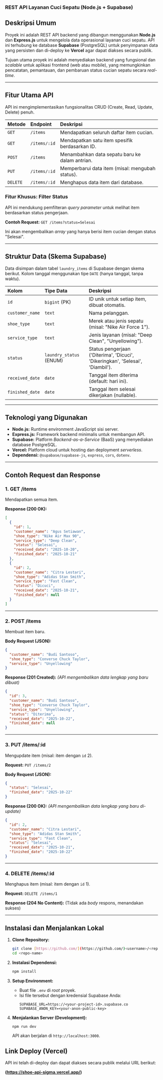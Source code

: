 ### REST API Layanan Cuci Sepatu (Node.js + Supabase)

## Deskripsi Umum

Proyek ini adalah REST API backend yang dibangun menggunakan **Node.js** dan **Express.js** untuk mengelola data operasional layanan cuci sepatu. API ini terhubung ke database **Supabase** (PostgreSQL) untuk penyimpanan data yang persisten dan di-deploy ke **Vercel** agar dapat diakses secara publik.

Tujuan utama proyek ini adalah menyediakan backend yang fungsional dan *scalable* untuk aplikasi frontend (web atau mobile), yang memungkinkan pencatatan, pemantauan, dan pembaruan status cucian sepatu secara *real-time*.

---

## Fitur Utama API

API ini mengimplementasikan fungsionalitas CRUD (Create, Read, Update, Delete) penuh.

| Metode   | Endpoint     | Deskripsi                                        |
| :---     | :---         | :---                                             |
| `GET`    | `/items`     | Mendapatkan seluruh daftar item cucian.          |
| `GET`    | `/items/:id` | Mendapatkan satu item spesifik berdasarkan ID.   |
| `POST`   | `/items`     | Menambahkan data sepatu baru ke dalam antrian.   |
| `PUT`    | `/items/:id` | Memperbarui data item (misal: mengubah status).  |
| `DELETE` | `/items/:id` | Menghapus data item dari database.               |

### Fitur Khusus: Filter Status

API ini mendukung pemfilteran *query parameter* untuk melihat item berdasarkan status pengerjaan.

**Contoh Request:**
`GET /items?status=Selesai`

Ini akan mengembalikan *array* yang hanya berisi item cucian dengan status "Selesai".

---

## Struktur Data (Skema Supabase)

Data disimpan dalam tabel `laundry_items` di Supabase dengan skema berikut. Kolom tanggal menggunakan tipe `DATE` (hanya tanggal, tanpa waktu).

| Kolom           | Tipe Data                 | Deskripsi                                                                    |
| :---            | :---                      | :---                                                                         |
| `id`            | `bigint` (PK)             | ID unik untuk setiap item, dibuat otomatis.                                  |
| `customer_name` | `text`                    | Nama pelanggan.                                                              |
| `shoe_type`     | `text`                    | Merek atau jenis sepatu (misal: "Nike Air Force 1").                         |
| `service_type`  | `text`                    | Jenis layanan (misal: "Deep Clean", "Unyellowing").                          |
| `status`        | `laundry_status` (ENUM)   | Status pengerjaan ('Diterima', 'Dicuci', 'Dikeringkan', 'Selesai', 'Diambil'). |
| `received_date` | `date`                    | Tanggal item diterima (default: hari ini).                                   |
| `finished_date` | `date`                    | Tanggal item selesai dikerjakan (nullable).                                  |

---

## Teknologi yang Digunakan

* **Node.js:** Runtime environment JavaScript sisi server.
* **Express.js:** Framework backend minimalis untuk membangun API.
* **Supabase:** Platform *Backend-as-a-Service* (BaaS) yang menyediakan database PostgreSQL.
* **Vercel:** Platform cloud untuk hosting dan deployment *serverless*.
* **Dependensi:** `@supabase/supabase-js`, `express`, `cors`, `dotenv`.

---

## Contoh Request dan Response

### 1. GET /items

Mendapatkan semua item.

**Response (200 OK):**
```json
[
  {
    "id": 1,
    "customer_name": "Agus Setiawan",
    "shoe_type": "Nike Air Max 90",
    "service_type": "Deep Clean",
    "status": "Selesai",
    "received_date": "2025-10-20",
    "finished_date": "2025-10-21"
  },
  {
    "id": 2,
    "customer_name": "Citra Lestari",
    "shoe_type": "Adidas Stan Smith",
    "service_type": "Fast Clean",
    "status": "Dicuci",
    "received_date": "2025-10-21",
    "finished_date": null
  }
]
````

-----

### 2\. POST /items

Membuat item baru.

**Body Request (JSON):**

```json
{
  "customer_name": "Budi Santoso",
  "shoe_type": "Converse Chuck Taylor",
  "service_type": "Unyellowing"
}
```

**Response (201 Created):**
*(API mengembalikan data lengkap yang baru dibuat)*

```json
{
  "id": 3,
  "customer_name": "Budi Santoso",
  "shoe_type": "Converse Chuck Taylor",
  "service_type": "Unyellowing",
  "status": "Diterima",
  "received_date": "2025-10-22",
  "finished_date": null
}
```

-----

### 3\. PUT /items/:id

Mengupdate item (misal: item dengan `id` 2).

**Request:** `PUT /items/2`

**Body Request (JSON):**

```json
{
  "status": "Selesai",
  "finished_date": "2025-10-22"
}
```

**Response (200 OK):**
*(API mengembalikan data lengkap yang baru di-update)*

```json
{
  "id": 2,
  "customer_name": "Citra Lestari",
  "shoe_type": "Adidas Stan Smith",
  "service_type": "Fast Clean",
  "status": "Selesai",
  "received_date": "2025-10-21",
  "finished_date": "2025-10-22"
}
```

-----

### 4\. DELETE /items/:id

Menghapus item (misal: item dengan `id` 1).

**Request:** `DELETE /items/1`

**Response (204 No Content):**
(Tidak ada *body* respons, menandakan sukses)

-----

## Instalasi dan Menjalankan Lokal

1.  **Clone Repository:**

    ```bash
    git clone [https://github.com/](https://github.com/)<username>/<repo-name>.git
    cd <repo-name>
    ```

2.  **Instalasi Dependensi:**

    ```bash
    npm install
    ```

3.  **Setup Environment:**

      * Buat file `.env` di *root* proyek.
      * Isi file tersebut dengan kredensial Supabase Anda:
        ```env
        SUPABASE_URL=https://<your-project-id>.supabase.co
        SUPABASE_ANON_KEY=<your-anon-public-key>
        ```

4.  **Menjalankan Server (Development):**

    ```bash
    npm run dev
    ```

    API akan berjalan di `http://localhost:3000`.

## Link Deploy (Vercel)

API ini telah di-deploy dan dapat diakses secara publik melalui URL berikut:

**(https://shoe-api-sigma.vercel.app/)**

```
```
